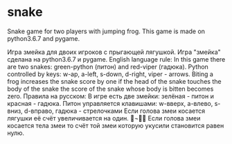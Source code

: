 # snake
Snake game for two players with jumping frog.
This game is made on python3.6.7 and pygame.

Игра змейка для двоих игроков с прыгающей лягушкой.
Игра "змейка" сделана на python3.6.7 и pygame.
English language rule:
 In this game there are two snakes: green-python (питон) and red-viper (гадюка).
 Python controlled by keys: w-ap, a-left, s-down, d-right, viper - arrows.
 Biting a frog increases the snake score by one
 if the head of the snake touches the body of the snake the score of the snake whose body is bitten becomes zero.
Правила на русском:
 В игре есть две змейки: зелёная - питон и красная - гадюка.
 Питон управляется клавишами: w-вверх, a-влево, s-вниз, d-вправо, гадюка - стрелочками
 Если голова змеи косается лягушки её счёт увеличивается на один.
¬ Если голова змеи косается тела змеи то счёт той змеи которую укусили становится равен нулю. 
